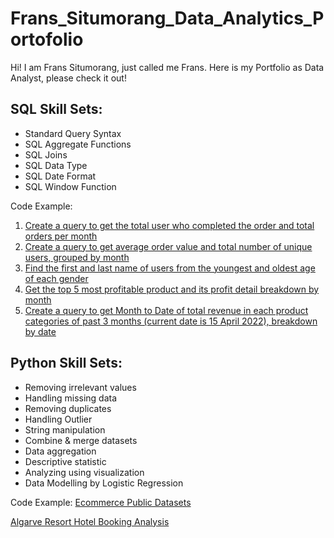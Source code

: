 # Frans_Situmorang_Data_Analytics_Portofolio
Hi! I am Frans Situmorang, just called me Frans. Here is my Portfolio as Data Analyst, please check it out!

## SQL Skill Sets:
- Standard Query Syntax
- SQL Aggregate Functions
- SQL Joins
- SQL Data Type
- SQL Date Format
- SQL Window Function

Code Example:
1. [Create a query  to get the total user who completed the order and total orders per month](https://console.cloud.google.com/bigquery?sq=297838268055:c497e826c0504f74ba1129ddc2155369)
2. [Create a query to get average order value and total number of unique users, grouped by month](https://console.cloud.google.com/bigquery?sq=297838268055:ce362cfff1124d6996436fa2650f3a4a)
3. [Find the first and last name of users from the youngest and oldest age of each gender](https://console.cloud.google.com/bigquery?sq=297838268055:b1c1c204145f4f0dbca102b05f8a2f50)
4. [Get the top 5 most profitable product and its profit detail breakdown by month](https://console.cloud.google.com/bigquery?sq=297838268055:161cf0f17ada4968b87c0dc4de8e3032)
5. [Create a query to get Month to Date of total revenue in each product categories of past 3 months (current date is 15 April 2022), breakdown by date](https://console.cloud.google.com/bigquery?sq=297838268055:bf74a5b45b3c44c7828d20a56353b7db)

## Python Skill Sets:
- Removing irrelevant values
- Handling missing data
- Removing duplicates
- Handling Outlier
- String manipulation
- Combine & merge datasets
- Data aggregation
- Descriptive statistic
- Analyzing using visualization
- Data Modelling by Logistic Regression 

Code Example: 
[Ecommerce Public Datasets](https://colab.research.google.com/drive/10Q6MeoxNc_6sKcqllBiZ_zD54qUWorMe#scrollTo=0hYFOW8fntbq) 

[Algarve Resort Hotel Booking Analysis](https://colab.research.google.com/drive/1VFkqLWNs_zGite1jDMAWxvBab-QQDYjm)

